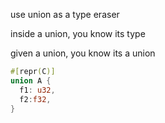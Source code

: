 use union as a type eraser

inside a union, you know its type

given a union, you know its a union

```rust
#[repr(C)]
union A {
  f1: u32,
  f2:f32,
}
```


